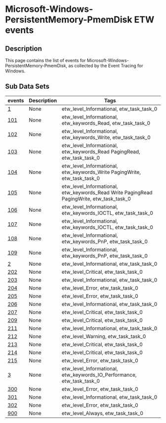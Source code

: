 # Microsoft-Windows-PersistentMemory-PmemDisk ETW events

## Description
This page contains the list of events for Microsoft-Windows-PersistentMemory-PmemDisk, as collected by the Event Tracing for Windows.

## Sub Data Sets
|events|Description|Tags|
|---|---|---|
|[1](events/event-1.md)|None|etw_level_Informational, etw_task_task_0|
|[101](events/event-101.md)|None|etw_level_Informational, etw_keywords_Read, etw_task_task_0|
|[102](events/event-102.md)|None|etw_level_Informational, etw_keywords_Write, etw_task_task_0|
|[103](events/event-103.md)|None|etw_level_Informational, etw_keywords_Read PagingRead, etw_task_task_0|
|[104](events/event-104.md)|None|etw_level_Informational, etw_keywords_Write PagingWrite, etw_task_task_0|
|[105](events/event-105.md)|None|etw_level_Informational, etw_keywords_Read Write PagingRead PagingWrite, etw_task_task_0|
|[106](events/event-106.md)|None|etw_level_Informational, etw_keywords_IOCTL, etw_task_task_0|
|[107](events/event-107.md)|None|etw_level_Informational, etw_keywords_IOCTL, etw_task_task_0|
|[108](events/event-108.md)|None|etw_level_Informational, etw_keywords_PnP, etw_task_task_0|
|[109](events/event-109.md)|None|etw_level_Informational, etw_keywords_PnP, etw_task_task_0|
|[2](events/event-2.md)|None|etw_level_Informational, etw_task_task_0|
|[202](events/event-202.md)|None|etw_level_Critical, etw_task_task_0|
|[203](events/event-203.md)|None|etw_level_Informational, etw_task_task_0|
|[204](events/event-204.md)|None|etw_level_Error, etw_task_task_0|
|[205](events/event-205.md)|None|etw_level_Error, etw_task_task_0|
|[206](events/event-206.md)|None|etw_level_Informational, etw_task_task_0|
|[207](events/event-207.md)|None|etw_level_Critical, etw_task_task_0|
|[209](events/event-209.md)|None|etw_level_Critical, etw_task_task_0|
|[211](events/event-211.md)|None|etw_level_Informational, etw_task_task_0|
|[212](events/event-212.md)|None|etw_level_Warning, etw_task_task_0|
|[213](events/event-213.md)|None|etw_level_Critical, etw_task_task_0|
|[214](events/event-214.md)|None|etw_level_Critical, etw_task_task_0|
|[215](events/event-215.md)|None|etw_level_Error, etw_task_task_0|
|[3](events/event-3.md)|None|etw_level_Informational, etw_keywords_IO_Performance, etw_task_task_0|
|[300](events/event-300.md)|None|etw_level_Error, etw_task_task_0|
|[301](events/event-301.md)|None|etw_level_Informational, etw_task_task_0|
|[302](events/event-302.md)|None|etw_level_Error, etw_task_task_0|
|[900](events/event-900.md)|None|etw_level_Always, etw_task_task_0|
